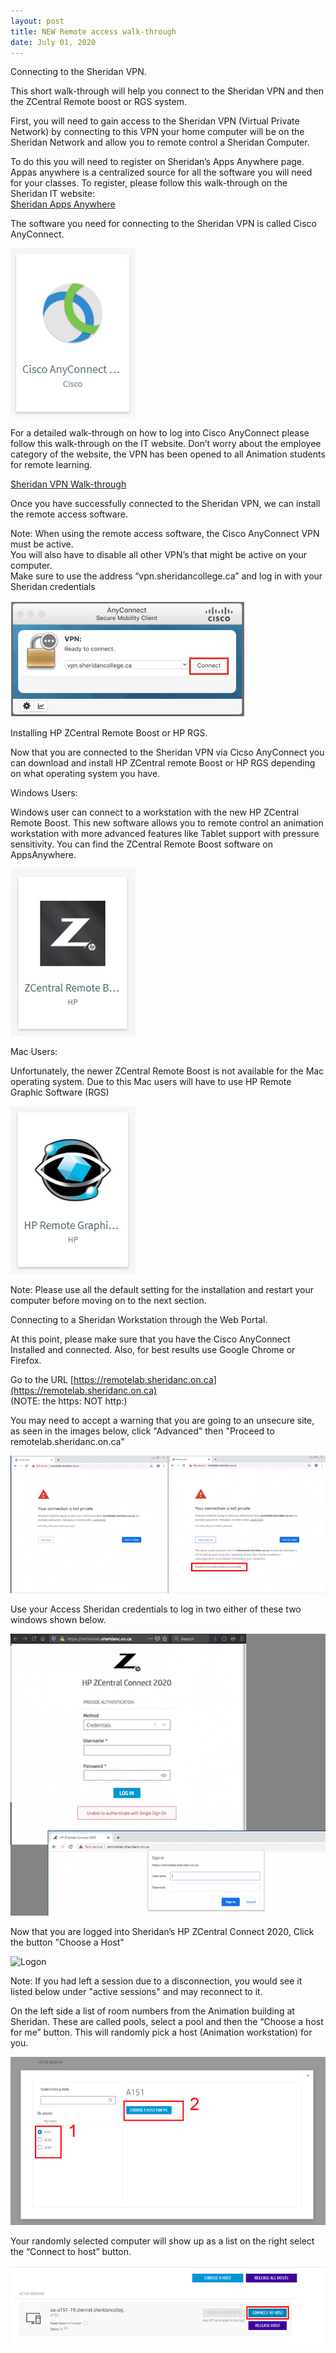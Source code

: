 ```yaml
---
layout: post
title: NEW Remote access walk-through  
date: July 01, 2020
---
```


Connecting to the Sheridan VPN.  
   
This short walk-through will help you connect to the Sheridan VPN and then the ZCentral Remote boost or RGS system.   
    
First, you will need to gain access to the Sheridan VPN (Virtual Private Network) by connecting to this VPN your home computer will be on the Sheridan Network and allow you to remote control a Sheridan Computer.  
   
To do this you will need to register on Sheridan’s Apps Anywhere page.  Appas anywhere is a centralized source for all the software you will need for your classes. To register, please follow this walk-through on the Sheridan IT website:   
[Sheridan Apps Anywhere](https://it.sheridancollege.ca/service-catalogue/software/appsanywhere.html)   
    
The software you need for connecting to the Sheridan VPN is called Cisco AnyConnect.   

<img src="../images/Cisco.jpg" alt="Cisco AnyConnect">   

For a detailed walk-through on how to log into Cisco AnyConnect please follow this walk-through on the IT website.  Don’t worry about the employee category of the website, the VPN has been opened to all Animation students for remote learning.  
   
[Sheridan VPN Walk-through](https://it.sheridancollege.ca/service-catalogue/software/employee/vpn.html) 
   
Once you have successfully connected to the Sheridan VPN, we can install the remote access software.  
   
Note:  When using the remote access software, the Cisco AnyConnect VPN must be active.  
You will also have to disable all other VPN’s that might be active on your computer.  
Make sure to use the address “vpn.sheridancollege.ca” and log in with your Sheridan credentials  
   
<img src="../images/vpn.jpg" alt="VPN Address">   
   
Installing HP ZCentral Remote Boost or HP RGS.   
   
Now that you are connected to the Sheridan VPN via Cicso AnyConnect you can download and install HP ZCentral remote Boost or HP RGS depending on what operating system you have.   
   
Windows Users:   
   
Windows user can connect to a workstation with the new HP ZCentral Remote Boost.  This new software allows you to remote control an animation workstation with more advanced features like Tablet support with pressure sensitivity.  You can find the ZCentral Remote Boost software on AppsAnywhere.   

<img src="../images/RemoteBoost.jpg" alt="ZCentral Icon">   
   
Mac Users:   
   
Unfortunately, the newer ZCentral Remote Boost is not available for the Mac operating system.  Due to this Mac users will have to use HP Remote Graphic Software (RGS)   
   
<img src="../images/RGS.jpg" alt="RGS Icon">   
   
Note:  Please use all the default setting for the installation and restart your computer before moving on to the next section.   
    
	
	
Connecting to a Sheridan Workstation through the Web Portal.  
    
At this point, please make sure that you have the Cisco AnyConnect Installed and connected.
Also, for best results use Google Chrome or Firefox.   
   
Go to the URL [https://remotelab.sheridanc.on.ca](https://remotelab.sheridanc.on.ca)   
(NOTE: the https: NOT http:)   
    
You may need to accept a warning that you are going to an unsecure site, as seen in the images below, click "Advanced" then "Proceed to remotelab.sheridanc.on.ca"    

<img src="../images/connection.jpg" alt="HTTPS">   
   
Use your Access Sheridan credentials to log in two either of these two windows shown below.   
   
<img src="../images/rgs4.jpg" alt="Logon">   
    
Now that you are logged into Sheridan’s HP ZCentral Connect 2020, Click the button "Choose a Host"   
    
<img src="../images/rgs6.jpg" alt="Logon">   
   
Note:  If you had left a session due to a disconnection, you would see it listed below under "active sessions" and may reconnect to it.   
    
On the left side a list of room numbers from the Animation building at Sheridan.  These are called pools, select a pool and then the “Choose a host for me” button.  This will randomly pick a host (Animation workstation) for you.   
    
<img src="../images/rgs10b.jpg" alt="Choose Host">   
    
Your randomly selected computer will show up as a list on the right select the “Connect to host” button.   
   
<img src="../images/rgs13.jpg" alt="Connect to host">   
